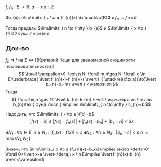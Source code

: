 $f, f_{n}:E\to \mathbb{R},\ a$ — пр.т. $E$

$b_{n}:=\lim\limits_{ x \to a }f_{n}(x) \in \mathbb{R}$ и $f_{n}\rightrightarrows f$ на $E$

Тогда пределы $\lim\limits_{ n \to \infty } b_{n}$ и $\lim\limits_{ x \to a }f(x)$ сущ-.т и равны.
## Док-во

$f_{n}\rightrightarrows f$ на $E$ $\iff$ [[Критерий Коши для равномерной сходимости последовательностей]]
$$
\forall \varepsilon>0: \exists N: \forall m,n\geq N: \forall x \in E:\underbrace{ \lvert f_{n}(x)-f_{m}(x) \rvert }_{ \stackrel{x\to a}{\to}\lvert b_{n}-b_{m} \rvert  } <\varepsilon
$$
Тогда
$$
\forall m,n \geq N: \lvert b_{n}-b_{m} \rvert \leq \varepsilon \implies b_{n}\text{ фунд. посл.} \implies \lim\limits_{ n \to \infty } b_{n}=b
$$

Надо д-ть, что $\lim\limits_{ x \to a }f(x)=b$
$$
\lvert f(x)-b \rvert \leq \lvert f(x)-f_{n}(x) \rvert +\lvert f_{n}(x)-b_{n} \rvert +\lvert b_{n}-b \rvert <3\varepsilon
$$

$\exists N_{1}: \forall x \in E,\  n \geq N_{1}: \lvert f_{n}(x)-f(x) \rvert<\varepsilon$
$\exists N_{2}: \forall n \geq N_{2}: \lvert b_{n}-b \rvert<\varepsilon$
$n:=\max\{ N_{1},N_{2} \}$

Знаем, что $\lim\limits_{ x \to a }f_{n}(x)=b_{n}\implies \exists \delta>0: \forall 0<\lvert x-a \rvert<\delta,\ x \in E\implies \lvert f_{n}(x)-b_{n} \rvert<\varepsilon$
